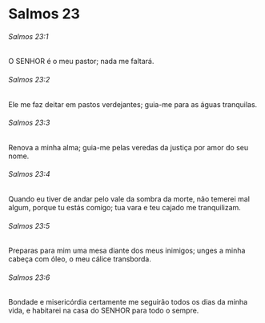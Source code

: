 # Salmos 23

###### Salmos 23:1

O SENHOR é o meu pastor; nada me faltará.

###### Salmos 23:2

Ele me faz deitar em pastos verdejantes; guia-me para as águas tranquilas.

###### Salmos 23:3

Renova a minha alma; guia-me pelas veredas da justiça por amor do seu nome.

###### Salmos 23:4

Quando eu tiver de andar pelo vale da sombra da morte, não temerei mal algum, porque tu estás comigo; tua vara e teu cajado me tranquilizam.

###### Salmos 23:5

Preparas para mim uma mesa diante dos meus inimigos; unges a minha cabeça com óleo, o meu cálice transborda.

###### Salmos 23:6

Bondade e misericórdia certamente me seguirão todos os dias da minha vida, e habitarei na casa do SENHOR para todo o sempre.

